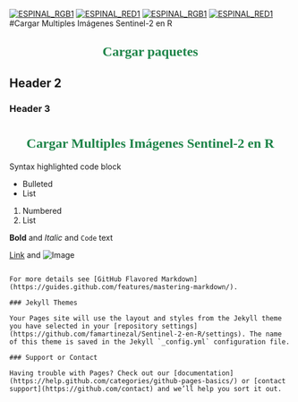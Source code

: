 
<a href="https://ibb.co/bO4ywU"><img src="https://thumb.ibb.co/bO4ywU/ESPINAL_RGB1.png" alt="ESPINAL_RGB1" border="0"></a>
 <a href="https://ibb.co/jgzOwU"><img src="https://thumb.ibb.co/jgzOwU/ESPINAL_RED1.png" alt="ESPINAL_RED1" border="0"></a>
<a href="https://ibb.co/bO4ywU"><img src="https://thumb.ibb.co/bO4ywU/ESPINAL_RGB1.png" alt="ESPINAL_RGB1" border="0"></a>
 <a href="https://ibb.co/jgzOwU"><img src="https://thumb.ibb.co/jgzOwU/ESPINAL_RED1.png" alt="ESPINAL_RED1" border="0"></a>
#Cargar Multiples Imágenes Sentinel-2 en R
<H2 align="center"><FONT FACE="modern" SIZE=5 COLOR="#1E8449  ">Cargar paquetes</FONT></H2>

## Header 2
### Header 3
<H1 align="center"><FONT FACE="modern" SIZE=5 COLOR="#1E8449  ">Cargar Multiples Imágenes Sentinel-2 en R</FONT></H1>
Syntax highlighted code block

- Bulleted
- List

1. Numbered
2. List

**Bold** and _Italic_ and `Code` text

[Link](url) and ![Image](src)
```

For more details see [GitHub Flavored Markdown](https://guides.github.com/features/mastering-markdown/).

### Jekyll Themes

Your Pages site will use the layout and styles from the Jekyll theme you have selected in your [repository settings](https://github.com/famartinezal/Sentinel-2-en-R/settings). The name of this theme is saved in the Jekyll `_config.yml` configuration file.

### Support or Contact

Having trouble with Pages? Check out our [documentation](https://help.github.com/categories/github-pages-basics/) or [contact support](https://github.com/contact) and we’ll help you sort it out.
